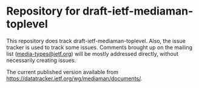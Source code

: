 # Repository for draft-ietf-mediaman-toplevel

This repository does track draft-ietf-mediaman-toplevel.
Also, the issue tracker is used to track some issues.
Comments brought up on the mailing list (media-types@ietf.org)
will be mostly addressed directly, without necessarily creating issues.

The current published version available from https://datatracker.ietf.org/wg/mediaman/documents/.

